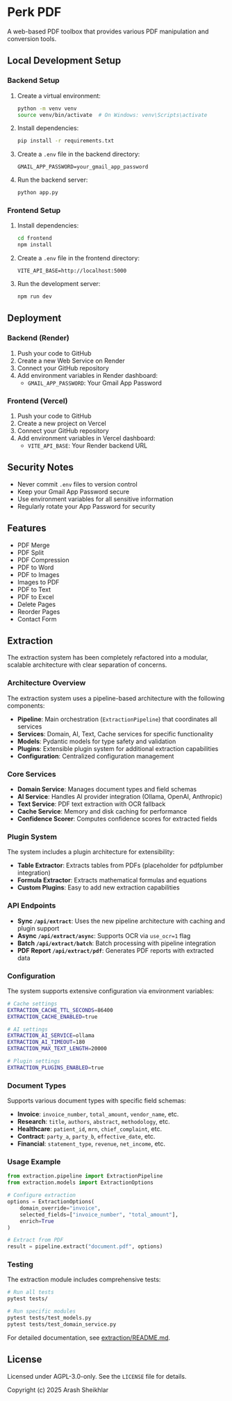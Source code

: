 # Perk PDF

A web-based PDF toolbox that provides various PDF manipulation and conversion tools.

## Local Development Setup

### Backend Setup
1. Create a virtual environment:
   ```bash
   python -m venv venv
   source venv/bin/activate  # On Windows: venv\Scripts\activate
   ```

2. Install dependencies:
   ```bash
   pip install -r requirements.txt
   ```

3. Create a `.env` file in the backend directory:
   ```
   GMAIL_APP_PASSWORD=your_gmail_app_password
   ```

4. Run the backend server:
   ```bash
   python app.py
   ```

### Frontend Setup
1. Install dependencies:
   ```bash
   cd frontend
   npm install
   ```

2. Create a `.env` file in the frontend directory:
   ```
   VITE_API_BASE=http://localhost:5000
   ```

3. Run the development server:
   ```bash
   npm run dev
   ```

## Deployment

### Backend (Render)
1. Push your code to GitHub
2. Create a new Web Service on Render
3. Connect your GitHub repository
4. Add environment variables in Render dashboard:
   - `GMAIL_APP_PASSWORD`: Your Gmail App Password

### Frontend (Vercel)
1. Push your code to GitHub
2. Create a new project on Vercel
3. Connect your GitHub repository
4. Add environment variables in Vercel dashboard:
   - `VITE_API_BASE`: Your Render backend URL

## Security Notes
- Never commit `.env` files to version control
- Keep your Gmail App Password secure
- Use environment variables for all sensitive information
- Regularly rotate your App Password for security

## Features
- PDF Merge
- PDF Split
- PDF Compression
- PDF to Word
- PDF to Images
- Images to PDF
- PDF to Text
- PDF to Excel
- Delete Pages
- Reorder Pages
- Contact Form 

## Extraction

The extraction system has been completely refactored into a modular, scalable architecture with clear separation of concerns.

### Architecture Overview

The extraction system uses a pipeline-based architecture with the following components:

- **Pipeline**: Main orchestration (`ExtractionPipeline`) that coordinates all services
- **Services**: Domain, AI, Text, Cache services for specific functionality
- **Models**: Pydantic models for type safety and validation
- **Plugins**: Extensible plugin system for additional extraction capabilities
- **Configuration**: Centralized configuration management

### Core Services

- **Domain Service**: Manages document types and field schemas
- **AI Service**: Handles AI provider integration (Ollama, OpenAI, Anthropic)
- **Text Service**: PDF text extraction with OCR fallback
- **Cache Service**: Memory and disk caching for performance
- **Confidence Scorer**: Computes confidence scores for extracted fields

### Plugin System

The system includes a plugin architecture for extensibility:

- **Table Extractor**: Extracts tables from PDFs (placeholder for pdfplumber integration)
- **Formula Extractor**: Extracts mathematical formulas and equations
- **Custom Plugins**: Easy to add new extraction capabilities

### API Endpoints

- **Sync `/api/extract`**: Uses the new pipeline architecture with caching and plugin support
- **Async `/api/extract/async`**: Supports OCR via `use_ocr=1` flag
- **Batch `/api/extract/batch`**: Batch processing with pipeline integration
- **PDF Report `/api/extract/pdf`**: Generates PDF reports with extracted data

### Configuration

The system supports extensive configuration via environment variables:

```bash
# Cache settings
EXTRACTION_CACHE_TTL_SECONDS=86400
EXTRACTION_CACHE_ENABLED=true

# AI settings
EXTRACTION_AI_SERVICE=ollama
EXTRACTION_AI_TIMEOUT=180
EXTRACTION_MAX_TEXT_LENGTH=20000

# Plugin settings
EXTRACTION_PLUGINS_ENABLED=true
```

### Document Types

Supports various document types with specific field schemas:

- **Invoice**: `invoice_number`, `total_amount`, `vendor_name`, etc.
- **Research**: `title`, `authors`, `abstract`, `methodology`, etc.
- **Healthcare**: `patient_id`, `mrn`, `chief_complaint`, etc.
- **Contract**: `party_a`, `party_b`, `effective_date`, etc.
- **Financial**: `statement_type`, `revenue`, `net_income`, etc.

### Usage Example

```python
from extraction.pipeline import ExtractionPipeline
from extraction.models import ExtractionOptions

# Configure extraction
options = ExtractionOptions(
    domain_override="invoice",
    selected_fields=["invoice_number", "total_amount"],
    enrich=True
)

# Extract from PDF
result = pipeline.extract("document.pdf", options)
```

### Testing

The extraction module includes comprehensive tests:

```bash
# Run all tests
pytest tests/

# Run specific modules
pytest tests/test_models.py
pytest tests/test_domain_service.py
```

For detailed documentation, see [extraction/README.md](extraction/README.md).

## License

Licensed under AGPL-3.0-only. See the `LICENSE` file for details.

Copyright (c) 2025 Arash Sheikhlar 